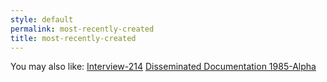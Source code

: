 ```yaml
---
style: default
permalink: most-recently-created
title: most-recently-created
---
```

You may also like:
[Interview-214](http://scp-wiki.net/interview-214)
[Disseminated Documentation 1985-Alpha](http://scp-wiki.net/disseminated-documentation-1985-alpha)